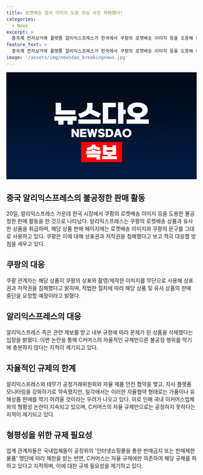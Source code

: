 ```yaml
---
title: 로켓배송 알리 이미지 도용 의심 사건 파헤쳤다!
categories:
  - News
excerpt: >
  중국계 전자상거래 플랫폼 알리익스프레스가 한국에서 쿠팡의 로켓배송 이미지 등을 도용해 판매활동을 하는 것으로 나타나, 쿠팡이 대응에 나섰다. 알리익스프레스는 쿠팡이 직접 수입해 로켓배송으로 판매하는 상품을 취급하고 있으며, 쿠팡의 상표와 이미지를 무단으로 사용했다. 쿠팡은 상표권과 저작권 침해로 인한 대응을 예고했고, 알리익스프레스는 관련 제보를 받고 문제가 된 상품을 삭제했다. 이로 인해 C커머스의 자율적인 규제로는 불공정 행위를 막기에 충분하지 않다는 지적이 나오고 있다. 업계에서는 자율협약 형태의 강제성이 없으므로 가품 및 유해상품 판매를 막기 어려울 우려가 제기되고 있으며, 국내 이커머스업체와의 형평성 논란도 계속해서 제기되고 있다.
feature_text: >
  중국계 전자상거래 플랫폼 알리익스프레스가 한국에서 쿠팡의 로켓배송 이미지 등을 도용해 판매활동을 하는 것으로 나타나, 쿠팡이 대응에 나섰다. 알리익스프레스는 쿠팡이 직접 수입해 로켓배송으로 판매하는 상품을 취급하고 있으며, 쿠팡의 상표와 이미지를 무단으로 사용했다. 쿠팡은 상표권과 저작권 침해로 인한 대응을 예고했고, 알리익스프레스는 관련 제보를 받고 문제가 된 상품을 삭제했다. 이로 인해 C커머스의 자율적인 규제로는 불공정 행위를 막기에 충분하지 않다는 지적이 나오고 있다. 업계에서는 자율협약 형태의 강제성이 없으므로 가품 및 유해상품 판매를 막기 어려울 우려가 제기되고 있으며, 국내 이커머스업체와의 형평성 논란도 계속해서 제기되고 있다.
image: '/assets/img/newsdao_breakingnews.jpg'
---
```


<p><img src="/assets/img/newsdao_breakingnews.jpg" alt="pcversion 속보" /></p>

<h2 data-ke-size="size26">중국 알리익스프레스의 불공정한 판매 활동</h2>

<p data-ke-size="size16">20일, 알리익스프레스 가운데 한국 시장에서 쿠팡의 로켓배송 이미지 등을 도용한 불공정한 판매 활동을 한 것으로 나타났다. 알리익스프레스는 쿠팡의 로켓배송 상품과 유사한 상품을 취급하며, 해당 상품 판매 페이지에는 로켓배송 이미지와 쿠팡의 문구를 그대로 사용하고 있다. 쿠팡은 이에 대해 상표권과 저작권을 침해했다고 보고 적극 대응할 방침을 세우고 있다.</p>

<h2 data-ke-size="size26">쿠팡의 대응</h2>

<p data-ke-size="size16">쿠팡 관계자는 해당 상품이 쿠팡의 상표와 촬영/제작한 이미지를 무단으로 사용해 상표권과 저작권을 침해했다고 밝히며, 적법한 절차에 따라 해당 상품 및 유사 상품의 판매 중단을 요청할 예정이라고 밝혔다.</p>

<h2 data-ke-size="size26">알리익스프레스의 대응</h2>

<p data-ke-size="size16">알리익스프레스 측은 관련 제보를 받고 내부 규정에 따라 문제가 된 상품을 삭제했다는 입장을 밝혔다. 이번 논란을 통해 C커머스의 자율적인 규제만으론 불공정 행위를 막기에 충분하지 않다는 지적이 제기되고 있다.</p>

<h2 data-ke-size="size26">자율적인 규제의 한계</h2>

<p data-ke-size="size16">알리익스프레스와 테무가 공정거래위원회와 자율 제품 안전 협약을 맺고, 자사 플랫폼 모니터링을 강화하기로 약속했지만, 일각에서는 이러한 자율협약 형태로는 가품이나 유해상품 판매를 막기 어려울 것이라는 우려가 나오고 있다. 이로 인해 국내 이커머스업체와의 형평성 논란이 지속되고 있으며, C커머스의 자율 규제만으로는 공정하지 못하다는 지적이 제기되고 있다.</p>

<h2 data-ke-size="size26">형평성을 위한 규제 필요성</h2>

<p data-ke-size="size16">업계 관계자들은 국내업체들이 공정위의 '인터넷쇼핑몰을 통한 판매금지 또는 판매제한 물품' 명단에 따라 제한을 받는 반면, C커머스는 자율 규제에만 의존하여 해당 규제를 피하고 있다고 지적하며, 이에 대한 규제 필요성을 제기하고 있다.</p>

